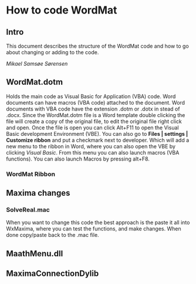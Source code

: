 # How to code WordMat

## Intro
This document describes the structure of the WordMat code and how to go about changing or adding to the code.

*Mikael Samsøe Sørensen*

## WordMat.dotm
Holds the main code as Visual Basic for Application (VBA) code.
Word documents can have macros (VBA code) attached to the document. Word documents with VBA code have the extension .dotm or .dotx in stead of .docx.
Since the WordMat.dotm file is a Word template double clicking the file will create a copy of the original file, to edit the original file right click and open.
Once the file is open you can click Alt+F11 to open the Visual Basic development Environment (VBE).
You can also go to **Files | settings | Customize ribbon** and put a checkmark next to developer. Which will add a new menu to the ribbon in Word, where you can also open the VBE by clicking *Visual Basic*.
From this menu you can also launch macros (VBA functions). You can also launch Macros by pressing alt+F8.



### WordMat Ribbon

## Maxima changes

### SolveReal.mac
When you want to change this code the best approach is the paste it all into WxMaxima, where you can test the functions, and make changes. When done copy/paste back to the .mac file.

## MaathMenu.dll


## MaximaConnectionDylib